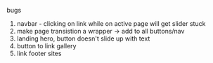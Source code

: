 bugs
1. navbar - clicking on link while on active page will get slider stuck
2. make page transistion a wrapper -> add to all buttons/nav
3. landing hero, button doesn't slide up with text
4. button to link gallery
5. link footer sites
